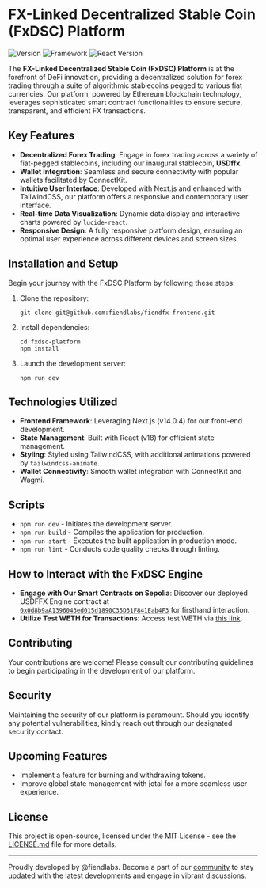 # FX-Linked Decentralized Stable Coin (FxDSC) Platform

![Version](https://img.shields.io/badge/Version-0.1.0-brightgreen)
![Framework](https://img.shields.io/badge/Framework-Next.js-blue)
![React Version](https://img.shields.io/badge/React-18.0.0-blue)

The **FX-Linked Decentralized Stable Coin (FxDSC) Platform** is at the forefront of DeFi innovation, providing a decentralized solution for forex trading through a suite of algorithmic stablecoins pegged to various fiat currencies. Our platform, powered by Ethereum blockchain technology, leverages sophisticated smart contract functionalities to ensure secure, transparent, and efficient FX transactions.

## Key Features

- **Decentralized Forex Trading**: Engage in forex trading across a variety of fiat-pegged stablecoins, including our inaugural stablecoin, **USDffx**.
- **Wallet Integration**: Seamless and secure connectivity with popular wallets facilitated by ConnectKit.
- **Intuitive User Interface**: Developed with Next.js and enhanced with TailwindCSS, our platform offers a responsive and contemporary user interface.
- **Real-time Data Visualization**: Dynamic data display and interactive charts powered by `lucide-react`.
- **Responsive Design**: A fully responsive platform design, ensuring an optimal user experience across different devices and screen sizes.

## Installation and Setup

Begin your journey with the FxDSC Platform by following these steps:

1. Clone the repository:
   ```
   git clone git@github.com:fiendlabs/fiendfx-frontend.git
   ```
2. Install dependencies:
   ```
   cd fxdsc-platform
   npm install
   ```
3. Launch the development server:
   ```
   npm run dev
   ```

## Technologies Utilized

- **Frontend Framework**: Leveraging Next.js (v14.0.4) for our front-end development.
- **State Management**: Built with React (v18) for efficient state management.
- **Styling**: Styled using TailwindCSS, with additional animations powered by `tailwindcss-animate`.
- **Wallet Connectivity**: Smooth wallet integration with ConnectKit and Wagmi.

## Scripts

- `npm run dev` - Initiates the development server.
- `npm run build` - Compiles the application for production.
- `npm run start` - Executes the built application in production mode.
- `npm run lint` - Conducts code quality checks through linting.

## How to Interact with the FxDSC Engine

- **Engage with Our Smart Contracts on Sepolia**: Discover our deployed USDFFX Engine contract at [`0x0d8b9aA1396043ed015d1890C35D31F841Eab4F3`](https://sepolia.etherscan.io/address/0x0d8b9aA1396043ed015d1890C35D31F841Eab4F3#code) for firsthand interaction.
- **Utilize Test WETH for Transactions**: Access test WETH via [this link](https://sepolia.etherscan.io/address/0xdd13E55209Fd76AfE204dBda4007C227904f0a81#writeContract).

## Contributing

Your contributions are welcome! Please consult our contributing guidelines to begin participating in the development of our platform.

## Security

Maintaining the security of our platform is paramount. Should you identify any potential vulnerabilities, kindly reach out through our designated security contact.

## Upcoming Features

- Implement a feature for burning and withdrawing tokens.
- Improve global state management with jotai for a more seamless user experience.

## License

This project is open-source, licensed under the MIT License - see the [LICENSE.md](LICENSE.md) file for more details.

---

Proudly developed by @fiendlabs. Become a part of our [community](#) to stay updated with the latest developments and engage in vibrant discussions.
